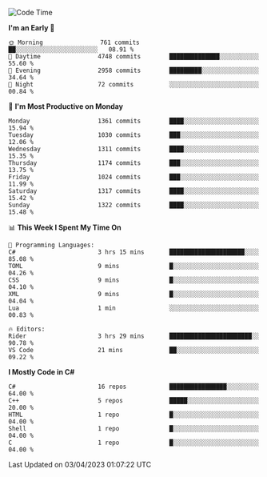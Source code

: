 <!--START_SECTION:waka-->
![Code Time](http://img.shields.io/badge/Code%20Time-1%2C011%20hrs%208%20mins-blue)

**I'm an Early 🐤** 

```text
🌞 Morning                761 commits         ██░░░░░░░░░░░░░░░░░░░░░░░   08.91 % 
🌆 Daytime                4748 commits        ██████████████░░░░░░░░░░░   55.60 % 
🌃 Evening                2958 commits        █████████░░░░░░░░░░░░░░░░   34.64 % 
🌙 Night                  72 commits          ░░░░░░░░░░░░░░░░░░░░░░░░░   00.84 % 
```
📅 **I'm Most Productive on Monday** 

```text
Monday                   1361 commits        ████░░░░░░░░░░░░░░░░░░░░░   15.94 % 
Tuesday                  1030 commits        ███░░░░░░░░░░░░░░░░░░░░░░   12.06 % 
Wednesday                1311 commits        ████░░░░░░░░░░░░░░░░░░░░░   15.35 % 
Thursday                 1174 commits        ███░░░░░░░░░░░░░░░░░░░░░░   13.75 % 
Friday                   1024 commits        ███░░░░░░░░░░░░░░░░░░░░░░   11.99 % 
Saturday                 1317 commits        ████░░░░░░░░░░░░░░░░░░░░░   15.42 % 
Sunday                   1322 commits        ████░░░░░░░░░░░░░░░░░░░░░   15.48 % 
```


📊 **This Week I Spent My Time On** 

```text
💬 Programming Languages: 
C#                       3 hrs 15 mins       █████████████████████░░░░   85.08 % 
TOML                     9 mins              █░░░░░░░░░░░░░░░░░░░░░░░░   04.26 % 
CSS                      9 mins              █░░░░░░░░░░░░░░░░░░░░░░░░   04.10 % 
XML                      9 mins              █░░░░░░░░░░░░░░░░░░░░░░░░   04.04 % 
Lua                      1 min               ░░░░░░░░░░░░░░░░░░░░░░░░░   00.83 % 

🔥 Editors: 
Rider                    3 hrs 29 mins       ███████████████████████░░   90.78 % 
VS Code                  21 mins             ██░░░░░░░░░░░░░░░░░░░░░░░   09.22 % 
```

**I Mostly Code in C#** 

```text
C#                       16 repos            ████████████████░░░░░░░░░   64.00 % 
C++                      5 repos             █████░░░░░░░░░░░░░░░░░░░░   20.00 % 
HTML                     1 repo              █░░░░░░░░░░░░░░░░░░░░░░░░   04.00 % 
Shell                    1 repo              █░░░░░░░░░░░░░░░░░░░░░░░░   04.00 % 
C                        1 repo              █░░░░░░░░░░░░░░░░░░░░░░░░   04.00 % 
```




 Last Updated on 03/04/2023 01:07:22 UTC
<!--END_SECTION:waka-->
